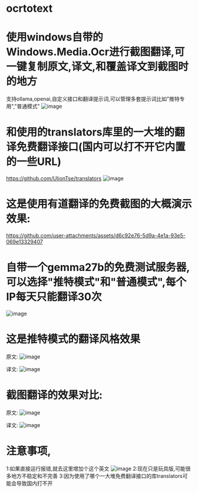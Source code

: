 # ocrtotext
# 使用windows自带的Windows.Media.Ocr进行截图翻译,可一键复制原文,译文,和覆盖译文到截图时的地方

支持ollama,openai,自定义接口和翻译提示词,可以管理多套提示词比如"推特专用","普通模式"
![image](https://github.com/user-attachments/assets/cb3e7f0b-3979-464b-8fe7-1538285b0ff5)

# 和使用的translators库里的一大堆的翻译免费翻译接口(国内可以打不开它内置的一些URL)
https://github.com/UlionTse/translators
![image](https://github.com/user-attachments/assets/8d62f595-88b4-4c19-8230-442bf0203fb5)

# 这是使用有道翻译的免费截图的大概演示效果:


https://github.com/user-attachments/assets/d6c92e76-5d9a-4e1a-93e5-069e13329407

# 自带一个gemma27b的免费测试服务器,可以选择"推特模式"和"普通模式",每个IP每天只能翻译30次
![image](https://github.com/user-attachments/assets/ec6175ca-e497-47b3-9e4e-8e63457628d6)

# 这是推特模式的翻译风格效果
原文:
![image](https://github.com/user-attachments/assets/f458d469-3e0b-44bf-ad32-2113dc26a6fa)

译文:
![image](https://github.com/user-attachments/assets/138d9b51-ee89-4a05-85ff-4ecc9231225e)

# 截图翻译的效果对比:
原文:
![image](https://github.com/user-attachments/assets/118b0ed4-2ee5-4aff-8d56-ef24206cac10)

译文:
![image](https://github.com/user-attachments/assets/d4ef221e-6f24-4892-8298-4668420dbd44)


# 注意事项,
1:如果直接运行报错,就去这里增加个这个英文
![image](https://github.com/user-attachments/assets/519cb2f8-a7ca-45f7-8b96-53ef1a5de7b9)
2:现在只是玩具版,可能很多地方不稳定和不完善
3:因为使用了哪个一大堆免费翻译接口的库translators可能会导致国内打不开
